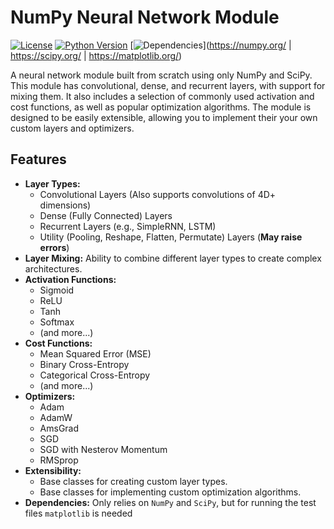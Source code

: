 # NumPy Neural Network Module

[![License](https://img.shields.io/badge/License-MIT-yellow.svg)](https://opensource.org/licenses/MIT)
[![Python Version](https://img.shields.io/badge/python->=3.12.7-blue.svg)](https://www.python.org/downloads/)
[![Dependencies](https://img.shields.io/badge/Dependencies-NumPy%20%7C%20SciPy%20%7C%20Matplotlib-brightgreen.svg)](https://numpy.org/ | https://scipy.org/ | https://matplotlib.org/)

A neural network module built from scratch using only NumPy and SciPy. This module has convolutional, dense, and recurrent layers, with support for mixing them. It also includes a selection of commonly used activation and cost functions, as well as popular optimization algorithms. The module is designed to be easily extensible, allowing you to implement their your own custom layers and optimizers.

## Features

* **Layer Types:**
    * Convolutional Layers (Also supports convolutions of 4D+ dimensions)
    * Dense (Fully Connected) Layers
    * Recurrent Layers (e.g., SimpleRNN, LSTM)
    * Utility (Pooling, Reshape, Flatten, Permutate) Layers (**May raise errors**)
* **Layer Mixing:** Ability to combine different layer types to create complex architectures.
* **Activation Functions:**
    * Sigmoid
    * ReLU
    * Tanh
    * Softmax
    * (and more...)
* **Cost Functions:**
    * Mean Squared Error (MSE)
    * Binary Cross-Entropy
    * Categorical Cross-Entropy
    * (and more...)
* **Optimizers:**
    * Adam
    * AdamW
    * AmsGrad
    * SGD
    * SGD with Nesterov Momentum
    * RMSprop
* **Extensibility:**
    * Base classes for creating custom layer types.
    * Base classes for implementing custom optimization algorithms.
* **Dependencies:** Only relies on `NumPy` and `SciPy`, but for running the test files `matplotlib` is needed
